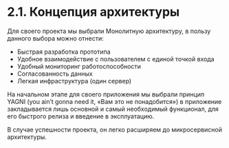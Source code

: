# 2.1. Концепция архитектуры

Для своего проекта мы выбрали Монолитную архитектуру, в пользу данного выбора можно отнести:

* Быстрая разработка прототипа
* Удобное взаимодействие с пользователем с единой точкой входа
* Удобный мониторинг работоспособности
* Согласованность данных
* Легкая инфраструктура (один сервер)

На начальном этапе для своего приложения мы выбрали принцип YAGNI (you ain’t gonna need it, «Вам это не понадобится») в приложение закладывается лишь основной и самый необходимый функционал, для его быстрого релиза и введение в эксплуатацию.

В случае успешности проекта, он легко расширяем до микросервисной архитектуры.
